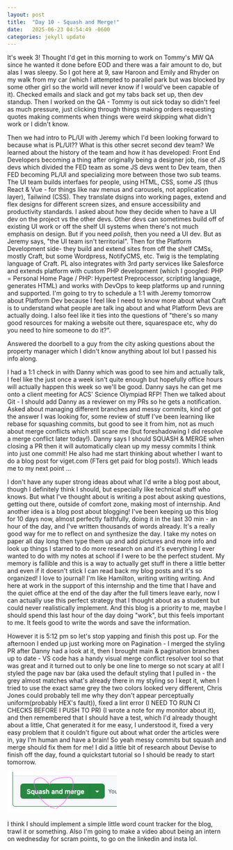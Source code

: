 ```yaml
---
layout: post
title:  "Day 10 - Squash and Merge!"
date:   2025-06-23 04:54:49 -0600
categories: jekyll update
---
```


It's week 3! Thought I'd get in this morning to work on Tommy's MW QA since he wanted it done before EOD and there was a fair amount to do, but alas I was sleepy. So I got here at 9, saw Haroon and Emily and Rhyder on my walk from my car (which I attempted to parallel park but was blocked by some other girl so the world will never know if I would've been capable of it). Checked emails and slack and got my tabs back set up, then dev standup. Then I worked on the QA - Tommy is out sick today so didn't feel as much pressure, just clicking through things making orders requesting quotes making comments when things were weird skipping what didn't work or I didn't know.

Then we had intro to PL/UI with Jeremy which I'd been looking forward to because what is PL/UI?? What is this other secret second dev team? We learned about the history of the team and how it has developed: Front End Developers becoming a thing after originally being a designer job, rise of JS devs which divided the FED team as some JS devs went to Dev team, then FED becoming PL/UI and specializing more between those two sub teams. The UI team builds interfaes for people, using HTML, CSS, some JS (thus React & Vue - for things like nav menus and carousels, not application layer), Tailwind (CSS). They translate dsigns into working pages, extend and flex designs for different screen sizes, and ensure accessibility and productivity standards. I asked about how they decide when to have a UI dev on the project vs the other devs. Other devs can sometimes build off of existing UI work or off the shelf UI systems when there's not much emphasis on design. But if you need *polish*, then you need a UI dev. But as Jeremy says, "the UI team isn't territorial". Then for the Platform Development side- they build and extend sites from off the shelf CMSs, mostly Craft, but some Wordpress, NotifyCMS, etc. Twig is the templating language of Craft. PL also integrates with 3rd party services like Salesforce and extends platform with custom PHP development (which I googled: PHP = Personal Home Page / PHP: Hypertest Preprocessor, scripting language, generates HTML) and works with DevOps to keep platforms up and running and supported. I'm going to try to schedule a 1:1 with Jeremy tomorrow about Platform Dev because I feel like I need to know more about what Craft is to understand what people are talk ing about and what Platform Devs are actually doing. I also feel like it ties into the questions of "there's so many good resources for making a website out there, squarespace etc, why do you need to hire someone to do it?".

Answered the doorbell to a guy from the city asking questions about the property manager which I didn't know anything about lol but I passed his info along.

I had a 1:1 check in with Danny which was good to see him and actually talk, I feel like the just once a week isn't quite enough but hopefully office hours will actually happen this week  so we'll be good. Danny says he can get me onto a client meeting for ACS' Science Olympiad RFP! Then we talked about Git - I should add Danny as a reviewer on my PRs so he gets a notification. Asked about managing different branches and messy commits, kind of got the answer I was looking for, some review of stuff I've been learning like rebase for squashing commits, but good to see it from him, not as much about merge conflicts which still scare me (but foreshadowing I did resolve a merge conflict later today!). Danny says I should SQUASH & MERGE when closing a PR then it will automatically clean up my messy commits I think into just one commit! He also had me start thinking about whether I want to do a blog post for viget.com (FTers get paid for blog posts!). Which leads me to my next point ...

I don't have any super strong ideas about what I'd write a blog post about, though I definitely think I should, but especially like technical stuff who knows. But what I've thought about is writing a post about asking questions, getting out there, outside of comfort zone, making most of internship. And another idea is a blog post about blogging! I've been keeping up this blog for 10 days now, almost perfectly faithfully, doing it in the last 30 min - an hour of the day, and I've written thousands of words already. It's a really good way for me to reflect on and synthesize the day. I take my notes on paper all day long then type them up and add pictures and more info and look up things I starred to do more research on and it's everything I ever wanted to do with my notes at school if I were to be the perfect student. My memory is fallible and this is a way to actually get stuff in there a little better and even if it doesn't stick I can read back my blog posts and it's so organized! I love to journal! I'm like Hamilton, writing writing writing. And here at work in the support of this internship and the time that I have and the quiet office at the end of the day after the full timers leave early, now I can actually use this perfect strategy that I thought about as a student but could never realistically implement. And this blog is a priority to me, maybe I should spend this last hour of the day doing "work", but this feels important to me. It feels good to write the words and save the information.

However it is 5:12 pm so let's stop yapping and finish this post up. For the afternoon I ended up just working more on Pagination - I merged the styling PR after Danny had a look at it, then I brought main & pagination branches up to date - VS code has a handy visual merge conflict resolver tool so that was great and it turned out to only be one line to merge so not scary at all! I styled the page nav bar (aka used the default styling that I pulled in - the grey almost matches what's already there in my styling so I kept it, when I tried to use the exact same grey the two colors looked very different, Chris Jones could probably tell me why they don't appear perceptually uniform(probably HEX's fault)), fixed a lint error (I NEED TO RUN CI CHECKS BEFORE I PUSH TO PR) (I wrote a note for my monitor about it), and then remembered that I should have a test, which I'd already thought about a little, Chat generated it for me easy, I understood it, fixed a very easy problem that it couldn't figure out about what order the articles were in, yay I'm human and have a brain! So yeah messy commits but squash and merge should fix them for me! I did a little bit of research about Devise to finish off the day, found a quickstart tutorial so I should be ready to start tomorrow.

<img src="/assets/images/day10_heart.png"
 style="width:50%;" />

I think I should implement a simple little word count tracker for the blog, trawl it or something. Also I'm going to make a video about being an intern on wednesday for scram points, to go on the linkedin and insta lol.